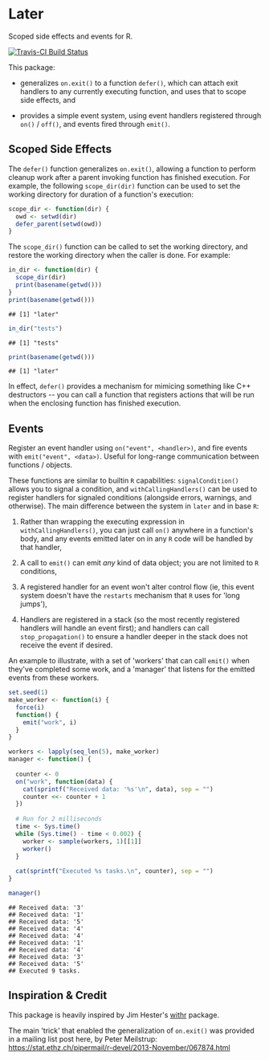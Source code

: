 
Later
=====

Scoped side effects and events for R.

[![Travis-CI Build Status](https://travis-ci.org/kevinushey/later.svg?branch=master)](https://travis-ci.org/kevinushey/later)

This package:

-   generalizes `on.exit()` to a function `defer()`, which can attach exit handlers to any currently executing function, and uses that to scope side effects, and

-   provides a simple event system, using event handlers registered through `on()` / `off()`, and events fired through `emit()`.

Scoped Side Effects
-------------------

The `defer()` function generalizes `on.exit()`, allowing a function to perform cleanup work after a parent invoking function has finished execution. For example, the following `scope_dir(dir)` function can be used to set the working directory for duration of a function's execution:

``` r
scope_dir <- function(dir) {
  owd <- setwd(dir)
  defer_parent(setwd(owd))
}
```

The `scope_dir()` function can be called to set the working directory, and restore the working directory when the caller is done. For example:

``` r
in_dir <- function(dir) {
  scope_dir(dir)
  print(basename(getwd()))
}
print(basename(getwd()))
```

    ## [1] "later"

``` r
in_dir("tests")
```

    ## [1] "tests"

``` r
print(basename(getwd()))
```

    ## [1] "later"

In effect, `defer()` provides a mechanism for mimicing something like C++ destructors -- you can call a function that registers actions that will be run when the enclosing function has finished execution.

Events
------

Register an event handler using `on("event", <handler>)`, and fire events with `emit("event", <data>)`. Useful for long-range communication between functions / objects.

These functions are similar to builtin `R` capabilities: `signalCondition()` allows you to signal a condition, and `withCallingHandlers()` can be used to register handlers for signaled conditions (alongside errors, warnings, and otherwise). The main difference between the system in `later` and in base `R`:

1.  Rather than wrapping the executing expression in `withCallingHandlers()`, you can just call `on()` anywhere in a function's body, and any events emitted later on in any `R` code will be handled by that handler,

2.  A call to `emit()` can emit *any* kind of data object; you are not limited to `R` conditions,

3.  A registered handler for an event won't alter control flow (ie, this event system doesn't have the `restarts` mechanism that `R` uses for 'long jumps'),

4.  Handlers are registered in a stack (so the most recently registered handlers will handle an event first); and handlers can call `stop_propagation()` to ensure a handler deeper in the stack does not receive the event if desired.

An example to illustrate, with a set of 'workers' that can call `emit()` when they've completed some work, and a 'manager' that listens for the emitted events from these workers.

``` r
set.seed(1)
make_worker <- function(i) {
  force(i)
  function() {
    emit("work", i)
  }
}

workers <- lapply(seq_len(5), make_worker)
manager <- function() {
  
  counter <- 0
  on("work", function(data) {
    cat(sprintf("Received data: '%s'\n", data), sep = "")
    counter <<- counter + 1
  })
  
  # Run for 2 milliseconds
  time <- Sys.time()
  while (Sys.time() - time < 0.002) {
    worker <- sample(workers, 1)[[1]]
    worker()
  }
  
  cat(sprintf("Executed %s tasks.\n", counter), sep = "")
}

manager()
```

    ## Received data: '3'
    ## Received data: '1'
    ## Received data: '5'
    ## Received data: '4'
    ## Received data: '4'
    ## Received data: '1'
    ## Received data: '4'
    ## Received data: '3'
    ## Received data: '5'
    ## Executed 9 tasks.

Inspiration & Credit
--------------------

This package is heavily inspired by Jim Hester's [withr](https://github.com/jimhester/withr) package.

The main 'trick' that enabled the generalization of `on.exit()` was provided in a mailing list post here, by Peter Meilstrup: <https://stat.ethz.ch/pipermail/r-devel/2013-November/067874.html>
